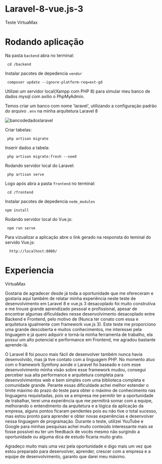 # Laravel-8-vue.js-3
Teste VirtuaMax

# Rodando aplicação
Na pasta `backend` abra no terminal:

     cd /backend

Instalar pacotes de depedencia `vendor`

     composer update --ignore-platform-req=ext-gd

Utilizei um servidor local(Xampp com PHP 8) para simular meu banco de dados mysql com axilio o PhpMyAdmin. 

Temos criar um banco com nome 'laravel', utilizando a configuração padrão do arquivo `.env` na minha arquitetura Laravel 8


   ![bancodedadoslaravel](https://user-images.githubusercontent.com/51030497/218089227-f9a5b62a-15b6-450f-8589-95dfd6fe023b.png)

Criar tabelas:

     php artisan migrate

Inserir dados a tabela:
     
     php artisan migrate:fresh --seed



Rodando servidor local do Laravel:

     php artisan serve
     
Logo após abra a pasta `frontend` no terminal:  

     cd /frontend

Instalar pacotes de depedencia `node_modules`
    
    npm install

Rodando servidor local do Vue.js:

     npm run serve
     
Para vizualizar a aplicação abre o link gerado na responsta do teminal do servido Vue.js:

      http://localhost:8080/
     
     

# Experiencia 
  
VirtuaMax

  Gostaria de agradecer desde já toda a oportunidade que me ofereceram e gostaria aqui também de relatar minha experiência neste teste de desenvolvimento em Laravel 8 e vue.js 3 desacoplado foi muito construtiva e me trouxe grande aprendizado pessoal e profissional, apesar de encontrar algumas dificuldades nesse desenvolvimento desacoplado entre Backend e Frontend, pelo motivo de (Nunca ter conato com essa e arquitetura igualmente  com framework  vue.js 3). Este teste me proporciono uma grande descoberta e muitos conhecimentos, me interessei pela linguagem e já quero adquirir e torná-la minha ferramenta de trabalho, ela possuí um alto potencial e performance em Frontend, me agradou bastante aprende-lá.

  O Laravel 8 foi pouco mais fácil de desenvolver também nunca havia desenvolvido, mas já tive contato com a linguagem PHP.
No momento atuo com o framework Symfony aonde o Laravel foi baseado e com esse desenvolvimento  minha visão sobre esse framework mudou, consegui perceber sua alta performance e arquitetura completa para desenvolvimentos web e bem simples com uma biblioteca completa e  comunidade grande.
Perante essas dificuldade  achei melhor estender o limite máximo do prazo do teste para obter o máximo de conhecimento nas linguagens requisitadas, pois se a empresa me permitir ter a oportunidade de trabalhar, terei uma experiência que me permitirá somar com a equipe, melhorando o entendimento da arquitetura e a lógica da aplicação da empresa, alguns pontos ficaram pendentes pois eu não tive o total sucesso, mas estou pronto para aprender e obter novas experiências e  desenvolver nessa linguagem de programação. Durante o teste, utilizei YouTube e Google para minhas pesquisas achei muito conteúdo interessante mais  se fosse possível eu ter  um feedback de vocês mesmo não surgindo a oportunidade ou alguma dica de estudo ficaria muito grato. 


  Agradeço muito mais uma vez pela oportunidade e digo mais um vez que estou preparado para desenvolver, aprender, crescer com a empresa e a equipe de desenvolvimento, garanto que darei meu máximo.
